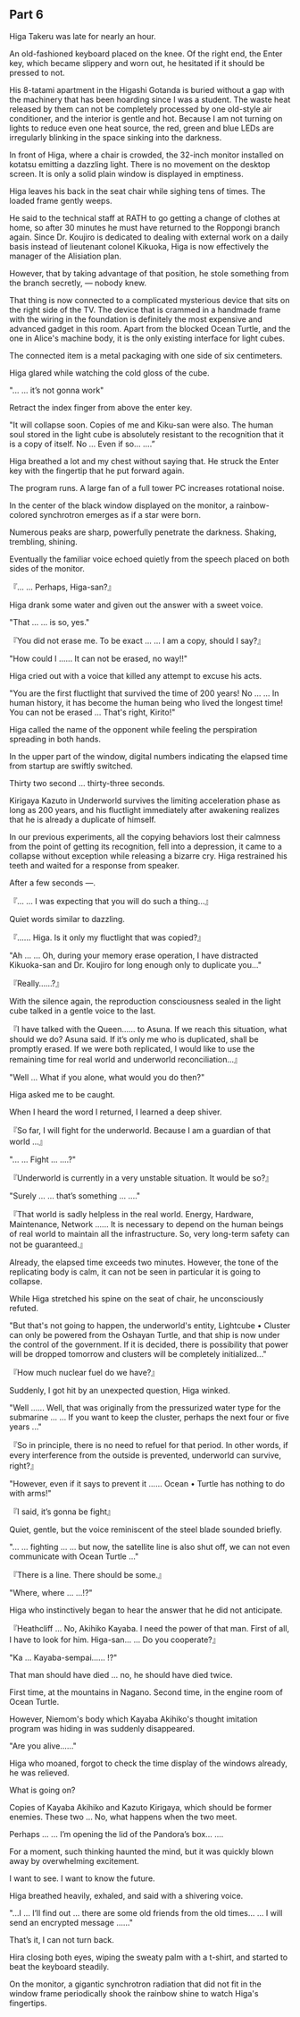 ## Part 6

Higa Takeru was late for nearly an hour.

An old-fashioned keyboard placed on the knee. Of the right end, the Enter key, which became slippery and worn out, he hesitated if it should be pressed to not.

His 8-tatami apartment in the Higashi Gotanda is buried without a gap with the machinery that has been hoarding since I was a student. The waste heat released by them can not be completely processed by one old-style air conditioner, and the interior is gentle and hot. Because I am not turning on lights to reduce even one heat source, the red, green and blue LEDs are irregularly blinking in the space sinking into the darkness.

In front of Higa, where a chair is crowded, the 32-inch monitor installed on kotatsu emitting a dazzling light. There is no movement on the desktop screen. It is only a solid plain window is displayed in emptiness.

Higa leaves his back in the seat chair while sighing tens of times. The loaded frame gently weeps.

He said to the technical staff at RATH to go getting a change of clothes at home, so after 30 minutes he must have returned to the Roppongi branch again. Since Dr. Koujiro is dedicated to dealing with external work on a daily basis instead of lieutenant colonel Kikuoka, Higa is now effectively the manager of the Alisiation plan.

However, that by taking advantage of that position, he stole something from the branch secretly, — nobody knew.

That thing is now connected to a complicated mysterious device that sits on the right side of the TV. The device that is crammed in a handmade frame with the wiring in the foundation is definitely the most expensive and advanced gadget in this room. Apart from the blocked Ocean Turtle, and the one in Alice's machine body, it is the only existing interface for light cubes.

The connected item is a metal packaging with one side of six centimeters.

Higa glared while watching the cold gloss of the cube.

"... ... it’s not gonna work"

Retract the index finger from above the enter key.

"It will collapse soon. Copies of me and Kiku-san were also. The human soul stored in the light cube is absolutely resistant to the recognition that it is a copy of itself. No ... Even if so... ....”

Higa breathed a lot and my chest without saying that. He struck the Enter key with the fingertip that he put forward again.

The program runs. A large fan of a full tower PC increases rotational noise.

In the center of the black window displayed on the monitor, a rainbow-colored synchrotron emerges as if a star were born.

Numerous peaks are sharp, powerfully penetrate the darkness. Shaking, trembling, shining.

Eventually the familiar voice echoed quietly from the speech placed on both sides of the monitor.

『... ... Perhaps, Higa-san?』

Higa drank some water and given out the answer with a sweet voice.

"That ... ... is so, yes."

『You did not erase me. To be exact ... ... I am a copy, should I say?』

"How could I ...... It can not be erased, no way!!"

Higa cried out with a voice that killed any attempt to excuse his acts.

"You are the first fluctlight that survived the time of 200 years! No ... ... In human history, it has become the human being who lived the longest time! You can not be erased ... That's right, Kirito!"

Higa called the name of the opponent while feeling the perspiration spreading in both hands.

In the upper part of the window, digital numbers indicating the elapsed time from startup are swiftly switched.

Thirty two second ... thirty-three seconds.

Kirigaya Kazuto in Underworld survives the limiting acceleration phase as long as 200 years, and his fluctlight immediately after awakening realizes that he is already a duplicate of himself.

In our previous experiments, all the copying behaviors lost their calmness from the point of getting its recognition, fell into a depression, it came to a collapse without exception while releasing a bizarre cry. Higa restrained his teeth and waited for a response from speaker.

After a few seconds —.

『... ... I was expecting that you will do such a thing...』

Quiet words similar to dazzling.

『...... Higa. Is it only my fluctlight that was copied?』

"Ah ... ... Oh, during your memory erase operation, I have distracted Kikuoka-san and Dr. Koujiro for long enough only to duplicate you..."

『Really……?』

With the silence again, the reproduction consciousness sealed in the light cube talked in a gentle voice to the last.

『I have talked with the Queen...... to Asuna. If we reach this situation, what should we do? Asuna said. If it’s only me who is duplicated, shall be promptly erased. If we were both replicated, I would like to use the remaining time for real world and underworld reconciliation...』

"Well ... What if you alone, what would you do then?"

Higa asked me to be caught.

When I heard the word I returned, I learned a deep shiver.

『So far, I will fight for the underworld. Because I am a guardian of that world ...』

"... ... Fight ... ....?"

『Underworld is currently in a very unstable situation. It would be so?』

"Surely ... ... that’s something ... ...."

『That world is sadly helpless in the real world. Energy, Hardware, Maintenance, Network ...... It is necessary to depend on the human beings of real world to maintain all the infrastructure. So, very long-term safety can not be guaranteed.』

Already, the elapsed time exceeds two minutes. However, the tone of the replicating body is calm, it can not be seen in particular it is going to collapse.

While Higa stretched his spine on the seat of chair, he unconsciously refuted.

"But that's not going to happen, the underworld's entity, Lightcube • Cluster can only be powered from the Oshayan Turtle, and that ship is now under the control of the government. If it is decided, there is possibility that power will be dropped tomorrow and clusters will be completely initialized..."

『How much nuclear fuel do we have?』

Suddenly, I got hit by an unexpected question, Higa winked.

"Well ...... Well, that was originally from the pressurized water type for the submarine ... ... If you want to keep the cluster, perhaps the next four or five years ..."

『So in principle, there is no need to refuel for that period. In other words, if every interference from the outside is prevented, underworld can survive, right?』

"However, even if it says to prevent it ...... Ocean • Turtle has nothing to do with arms!"

『I said, it’s gonna be fight』

Quiet, gentle, but the voice reminiscent of the steel blade sounded briefly.

"... ... fighting ... ... but now, the satellite line is also shut off, we can not even communicate with Ocean Turtle ..."

『There is a line. There should be some.』

"Where, where ... ...!?"

Higa who instinctively began to hear the answer that he did not anticipate.

『Heathcliff ... No, Akihiko Kayaba. I need the power of that man. First of all, I have to look for him. Higa-san... ... Do you cooperate?』

"Ka ... Kayaba-sempai...... !?"

That man should have died ... no, he should have died twice.

First time, at the mountains in Nagano. Second time, in the engine room of Ocean Turtle.

However, Niemom's body which Kayaba Akihiko's thought imitation program was hiding in was suddenly disappeared.

"Are you alive……"

Higa who moaned, forgot to check the time display of the windows already, he was relieved.

What is going on?

Copies of Kayaba Akihiko and Kazuto Kirigaya, which should be former enemies. These two ... No, what happens when the two meet.

Perhaps ... ... I’m opening the lid of the Pandora’s box... ....

For a moment, such thinking haunted the mind, but it was quickly blown away by overwhelming excitement.

I want to see. I want to know the future.

Higa breathed heavily, exhaled, and said with a shivering voice.

"...I ... I’ll find out ... there are some old friends from the old times... ... I will send an encrypted message ......"

That’s it, I can not turn back.

Hira closing both eyes, wiping the sweaty palm with a t-shirt, and started to beat the keyboard steadily.

On the monitor, a gigantic synchrotron radiation that did not fit in the window frame periodically shook the rainbow shine to watch Higa's fingertips.
